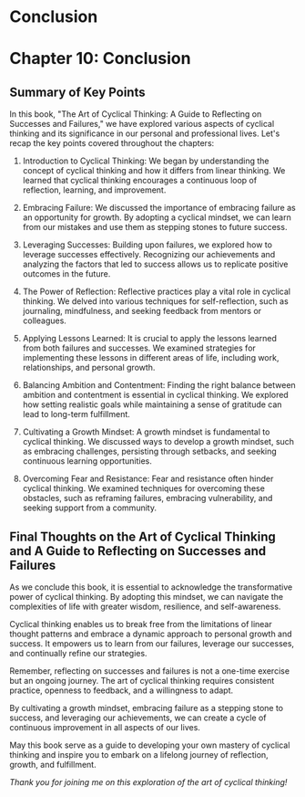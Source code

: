# Conclusion

Chapter 10: Conclusion
======================

Summary of Key Points
---------------------

In this book, "The Art of Cyclical Thinking: A Guide to Reflecting on Successes and Failures," we have explored various aspects of cyclical thinking and its significance in our personal and professional lives. Let's recap the key points covered throughout the chapters:

1. Introduction to Cyclical Thinking: We began by understanding the concept of cyclical thinking and how it differs from linear thinking. We learned that cyclical thinking encourages a continuous loop of reflection, learning, and improvement.

2. Embracing Failure: We discussed the importance of embracing failure as an opportunity for growth. By adopting a cyclical mindset, we can learn from our mistakes and use them as stepping stones to future success.

3. Leveraging Successes: Building upon failures, we explored how to leverage successes effectively. Recognizing our achievements and analyzing the factors that led to success allows us to replicate positive outcomes in the future.

4. The Power of Reflection: Reflective practices play a vital role in cyclical thinking. We delved into various techniques for self-reflection, such as journaling, mindfulness, and seeking feedback from mentors or colleagues.

5. Applying Lessons Learned: It is crucial to apply the lessons learned from both failures and successes. We examined strategies for implementing these lessons in different areas of life, including work, relationships, and personal growth.

6. Balancing Ambition and Contentment: Finding the right balance between ambition and contentment is essential in cyclical thinking. We explored how setting realistic goals while maintaining a sense of gratitude can lead to long-term fulfillment.

7. Cultivating a Growth Mindset: A growth mindset is fundamental to cyclical thinking. We discussed ways to develop a growth mindset, such as embracing challenges, persisting through setbacks, and seeking continuous learning opportunities.

8. Overcoming Fear and Resistance: Fear and resistance often hinder cyclical thinking. We examined techniques for overcoming these obstacles, such as reframing failures, embracing vulnerability, and seeking support from a community.

Final Thoughts on the Art of Cyclical Thinking and A Guide to Reflecting on Successes and Failures
--------------------------------------------------------------------------------------------------

As we conclude this book, it is essential to acknowledge the transformative power of cyclical thinking. By adopting this mindset, we can navigate the complexities of life with greater wisdom, resilience, and self-awareness.

Cyclical thinking enables us to break free from the limitations of linear thought patterns and embrace a dynamic approach to personal growth and success. It empowers us to learn from our failures, leverage our successes, and continually refine our strategies.

Remember, reflecting on successes and failures is not a one-time exercise but an ongoing journey. The art of cyclical thinking requires consistent practice, openness to feedback, and a willingness to adapt.

By cultivating a growth mindset, embracing failure as a stepping stone to success, and leveraging our achievements, we can create a cycle of continuous improvement in all aspects of our lives.

May this book serve as a guide to developing your own mastery of cyclical thinking and inspire you to embark on a lifelong journey of reflection, growth, and fulfillment.

*Thank you for joining me on this exploration of the art of cyclical thinking!*
